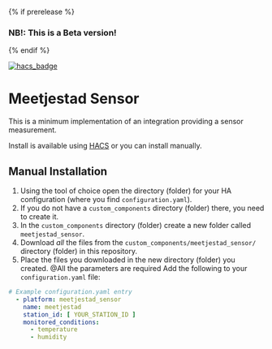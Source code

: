 {% if prerelease %}
### NB!: This is a Beta version!
{% endif %}

[![hacs_badge](https://img.shields.io/badge/HACS-Default-orange.svg?style=for-the-badge)](https://github.com/custom-components/hacs)

# Meetjestad Sensor

This is a minimum implementation of an integration providing a sensor measurement.

Install is available using [HACS](https://github.com/custom-components/hacs) or you can install manually.

## Manual Installation

1. Using the tool of choice open the directory (folder) for your HA configuration (where you find `configuration.yaml`).
2. If you do not have a `custom_components` directory (folder) there, you need to create it.
3. In the `custom_components` directory (folder) create a new folder called `meetjestad_sensor`.
4. Download _all_ the files from the `custom_components/meetjestad_sensor/` directory (folder) in this repository.
5. Place the files you downloaded in the new directory (folder) you created.
@All the parameters are required
Add the following to your `configuration.yaml` file:

```yaml
# Example configuration.yaml entry
  - platform: meetjestad_sensor
    name: meetjestad
    station_id: [ YOUR_STATION_ID ]
    monitored_conditions:
      - temperature
      - humidity
```
